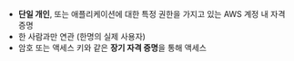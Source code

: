 - **단일 개인**, 또는 애플리케이션에 대한 특정 권한을 가지고 있는 AWS 계정 내 자격 증명 
- 한 사람과만 연관 (한명의 실제 사용자)
- 암호 또는 액세스 키와 같은 **장기 자격 증명**을 통해 액세스 

